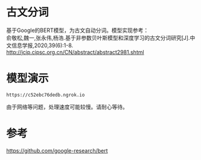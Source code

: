# 古文分词
基于Google的BERT模型，为古文自动分词。模型实现参考：  
俞敬松,魏一,张永伟,杨浩.基于非参数贝叶斯模型和深度学习的古文分词研究[J].中文信息学报,2020,39(6):1-8.   
http://jcip.cipsc.org.cn/CN/abstract/abstract2981.shtml
# 模型演示
```
https://c52ebc76dedb.ngrok.io
```
由于网络等问题，处理速度可能较慢。请耐心等待。
# 参考
https://github.com/google-research/bert
